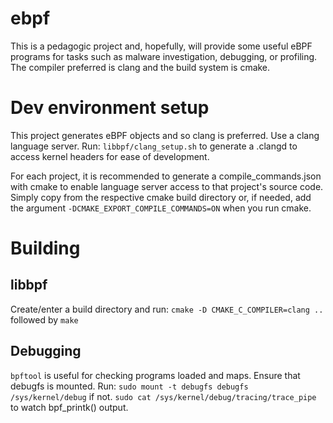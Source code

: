 # ebpf
This is a pedagogic project and, hopefully, will provide some useful eBPF
programs for tasks such as malware investigation, debugging, or profiling.
The compiler preferred is clang and the build system is cmake.

# Dev environment setup
This project generates eBPF objects and so clang is preferred.
Use a clang language server. Run: ``libbpf/clang_setup.sh`` to generate a
.clangd to access kernel headers for ease of development.

For each project, it is recommended to generate a compile_commands.json with
cmake to enable language server access to that project's source code. Simply
copy from the respective cmake build directory or, if needed, add the argument
``-DCMAKE_EXPORT_COMPILE_COMMANDS=ON`` when you run cmake. 
# Building
## libbpf
Create/enter a build directory and run:
``cmake -D CMAKE_C_COMPILER=clang ..`` followed by ``make``
## Debugging
``bpftool`` is useful for checking programs loaded and maps. Ensure that debugfs
is mounted. Run: ``sudo mount -t debugfs debugfs /sys/kernel/debug`` if not.
``sudo cat /sys/kernel/debug/tracing/trace_pipe`` to watch bpf_printk() output.
